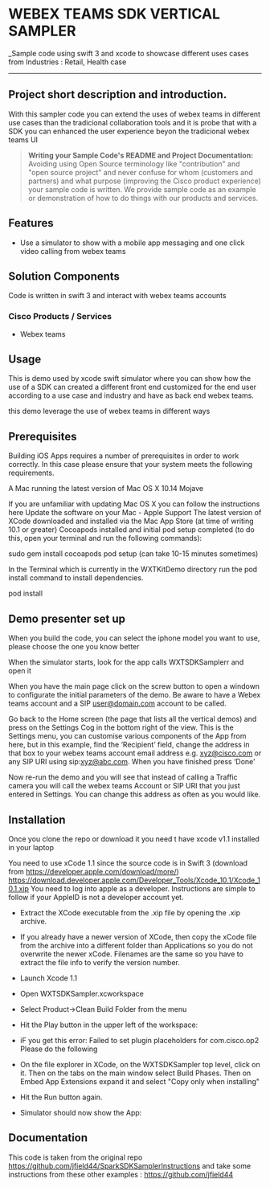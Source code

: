 # WEBEX TEAMS SDK VERTICAL SAMPLER

_Sample code using swift 3 and xcode to showcase different uses cases from Industries : Retail, Health case

---

## Project short description and introduction.

With this sampler code you can extend the uses of webex teams in different use cases than the tradicional collaboration tools and it is probe that with a SDK you can enhanced the user experience beyon the tradicional webex teams UI 

> **Writing your Sample Code's README and Project Documentation:** Avoiding using Open Source terminology like "contribution" and "open source project" and never confuse for whom (customers and partners) and what purpose (improving the Cisco product experience) your sample code is written. We provide sample code as an example or demonstration of how to do things with our products and services.


## Features

* Use a simulator to show with a mobile app messaging and one click video calling from webex teams 

## Solution Components

Code is written in swift 3 and interact with webex teams accounts 

### Cisco Products / Services

* Webex teams


## Usage

This is demo used by xcode swift simulator where you can show how the use of a SDK can created a different front end customized for the end user according to a use case and industry and have as back end webex teams. 

this demo leverage the use of webex teams in different ways 

## Prerequisites

Building iOS Apps requires a number of prerequisites in order to work correctly. In this case please ensure that your system meets the following requirements.

A Mac running the latest version of Mac OS X 10.14 Mojave

If you are unfamiliar with updating Mac OS X you can follow the instructions here Update the software on your Mac - Apple Support
The latest version of XCode downloaded and installed via the Mac App Store (at time of writing 10.1 or greater)
Cocoapods installed and initial pod setup completed (to do this, open your terminal and run the following commands):


sudo gem install cocoapods
pod setup (can take 10-15 minutes sometimes)

In the Terminal which is currently in the WXTKitDemo directory run the pod install command to install dependencies.


pod install

## Demo presenter set up

When you build the code, you can select the iphone model you want to use, please choose the one you know better

When the simulator starts, look for the app calls WXTSDKSamplerr and open it 

When you have the main page click on the screw button to open a windown to configurate the initial parameters of the demo. Be aware to have a Webex teams account and a SIP user@domain.com account to be called. 

Go back to the Home screen (the page that lists all the vertical demos) and press on the Settings Cog in the bottom right of the view.
This is the Settings menu, you can customise various components of the App from here, but in this example, find the ‘Recipient’ field, change the address in that box to your webex teams account email address e.g. xyz@cisco.com or any SIP URI using sip:xyz@abc.com. When you have finished press ‘Done’

Now re-run the demo and you will see that instead of calling a Traffic camera you will call the webex teams Account or SIP URI that you just entered in Settings. You can change this address as often as you would like.


## Installation

Once you clone the repo or download it you need t have xcode v1.1 installed in your laptop 

You need to use xCode 1.1 since the source code is in Swift 3
(download from https://developer.apple.com/download/more/)
https://download.developer.apple.com/Developer_Tools/Xcode_10.1/Xcode_10.1.xip 
You need to log into apple as a developer. Instructions are simple to follow if your AppleID is not a developer account yet. 
- Extract the XCode executable from the .xip file by opening the .xip archive. 
- If you already have a newer version of XCode, then copy the xCode file from the archive into a different folder than Applications so you do not overwrite the newer xCode. Filenames are the same so you have to extract the file info to verify the version number.

- Launch Xcode 1.1
- Open WXTSDKSampler.xcworkspace
- Select Product->Clean Build Folder  from the menu
- Hit the Play button in the upper left of the workspace:


- iF you get this error: Failed to set plugin placeholders for com.cisco.op2 Please do the following 

- On the file explorer in XCode, on the WXTSDKSampler top level, click on it. Then on the tabs on the main window select Build Phases. Then on Embed App Extensions expand it and select "Copy only when installing"





- Hit the Run button again. 

- Simulator should now show the App: 




## Documentation

This code is taken from the original repo https://github.com/jfield44/SparkSDKSamplerInstructions  and take some instructions from these other examples : https://github.com/jfield44



